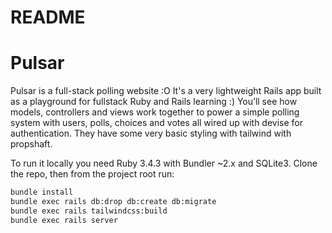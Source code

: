 # README

# Pulsar

Pulsar is a full-stack polling website :O 
It's a very lightweight Rails app built as a playground for fullstack Ruby and Rails learning :) You’ll see how models, controllers and views work together to power a simple polling system with users, polls, choices and votes all wired up with devise for authentication. They have some very basic styling with tailwind with propshaft.

To run it locally you need Ruby 3.4.3 with Bundler ~2.x and SQLite3. Clone the repo, then from the project root run:

```bash
bundle install
bundle exec rails db:drop db:create db:migrate
bundle exec rails tailwindcss:build
bundle exec rails server
